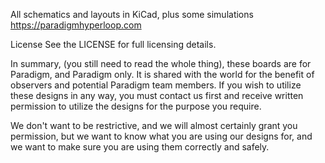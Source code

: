 All schematics and layouts in KiCad, plus some simulations https://paradigmhyperloop.com

License See the LICENSE for full licensing details.

In summary, (you still need to read the whole thing), these boards are for Paradigm, and Paradigm only. It is shared with the world for the benefit of observers and potential Paradigm team members. If you wish to utilize these designs in any way, you must contact us first and receive written permission to utilize the designs for the purpose you require.

We don't want to be restrictive, and we will almost certainly grant you permission, but we want to know what you are using our designs for, and we want to make sure you are using them correctly and safely.
